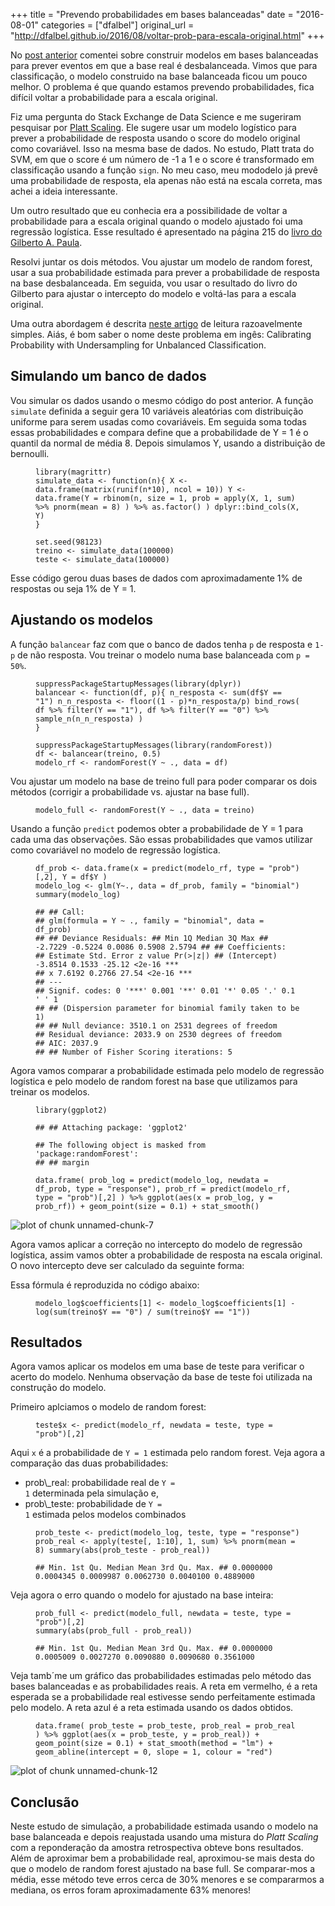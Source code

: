 +++
title = "Prevendo probabilidades em bases balanceadas"
date = "2016-08-01"
categories = ["dfalbel"]
original_url = "http://dfalbel.github.io/2016/08/voltar-prob-para-escala-original.html"
+++

<article class="post-content">
<p>
No
<a href="http://dfalbel.github.io/2016/07/random-forest-balancear-ou-nao.html">post
anterior</a> comentei sobre construir modelos em bases balanceadas para
prever eventos em que a base real é desbalanceada. Vimos que para
classificação, o modelo construido na base balanceada ficou um pouco
melhor. O problema é que quando estamos prevendo probabilidades, fica
difícil voltar a probabilidade para a escala original.
</p>
<p>
Fiz uma pergunta do Stack Exchange de Data Science e me sugeriram
pesquisar por
<a href="https://en.wikipedia.org/wiki/Platt_scaling">Platt Scaling</a>.
Ele sugere usar um modelo logístico para prever a probabilidade de
resposta usando o score do modelo original como covariável. Isso na
mesma base de dados. No estudo, Platt trata do SVM, em que o score é um
número de -1 a 1 e o score é transformado em classificação usando a
função <code class="highlighter-rouge">sign</code>. No meu caso, meu
mododelo já prevê uma probabilidade de resposta, ela apenas não está na
escala correta, mas achei a ideia interessante.
</p>
<p>
Um outro resultado que eu conhecia era a possibilidade de voltar a
probabilidade para a escala original quando o modelo ajustado foi uma
regressão logística. Esse resultado é apresentado na página 215 do
<a href="https://www.ime.usp.br/~giapaula/texto_2013.pdf">livro do
Gilberto A. Paula</a>.
</p>
<p>
Resolvi juntar os dois métodos. Vou ajustar um modelo de random forest,
usar a sua probabilidade estimada para prever a probabilidade de
resposta na base desbalanceada. Em seguida, vou usar o resultado do
livro do Gilberto para ajustar o intercepto do modelo e voltá-las para a
escala original.
</p>
<p>
Uma outra abordagem é descrita
<a href="https://www.researchgate.net/publication/283349138_Calibrating_Probability_with_Undersampling_for_Unbalanced_Classification">neste
artigo</a> de leitura razoavelmente simples. Aiás, é bom saber o nome
deste problema em ingês: Calibrating Probability with Undersampling for
Unbalanced Classification.
</p>
<h2 id="simulando-um-banco-de-dados">
Simulando um banco de dados
</h2>
<p>
Vou simular os dados usando o mesmo código do post anterior. A função
<code class="highlighter-rouge">simulate</code> definida a seguir gera
10 variáveis aleatórias com distribuição uniforme para serem usadas como
covariáveis. Em seguida soma todas essas probabilidades e compara define
que a probabilidade de Y = 1 é o quantil da normal de média 8. Depois
simulamos Y, usando a distribuição de bernoulli.
</p>
<figure class="highlight">
<pre><code class="language-r"><span class="n">library</span><span class="p">(</span><span class="n">magrittr</span><span class="p">)</span><span class="w">
</span><span class="n">simulate_data</span><span class="w"> </span><span class="o">&lt;-</span><span class="w"> </span><span class="k">function</span><span class="p">(</span><span class="n">n</span><span class="p">){</span><span class="w"> </span><span class="n">X</span><span class="w"> </span><span class="o">&lt;-</span><span class="w"> </span><span class="n">data.frame</span><span class="p">(</span><span class="n">matrix</span><span class="p">(</span><span class="n">runif</span><span class="p">(</span><span class="n">n</span><span class="o">*</span><span class="m">10</span><span class="p">),</span><span class="w"> </span><span class="n">ncol</span><span class="w"> </span><span class="o">=</span><span class="w"> </span><span class="m">10</span><span class="p">))</span><span class="w"> </span><span class="n">Y</span><span class="w"> </span><span class="o">&lt;-</span><span class="w"> </span><span class="n">data.frame</span><span class="p">(</span><span class="n">Y</span><span class="w"> </span><span class="o">=</span><span class="w"> </span><span class="n">rbinom</span><span class="p">(</span><span class="n">n</span><span class="p">,</span><span class="w"> </span><span class="n">size</span><span class="w"> </span><span class="o">=</span><span class="w"> </span><span class="m">1</span><span class="p">,</span><span class="w"> </span><span class="n">prob</span><span class="w"> </span><span class="o">=</span><span class="w"> </span><span class="n">apply</span><span class="p">(</span><span class="n">X</span><span class="p">,</span><span class="w"> </span><span class="m">1</span><span class="p">,</span><span class="w"> </span><span class="n">sum</span><span class="p">)</span><span class="w"> </span><span class="o">%&gt;%</span><span class="w"> </span><span class="n">pnorm</span><span class="p">(</span><span class="n">mean</span><span class="w"> </span><span class="o">=</span><span class="w"> </span><span class="m">8</span><span class="p">)</span><span class="w"> </span><span class="p">)</span><span class="w"> </span><span class="o">%&gt;%</span><span class="w"> </span><span class="n">as.factor</span><span class="p">()</span><span class="w"> </span><span class="p">)</span><span class="w"> </span><span class="n">dplyr</span><span class="o">::</span><span class="n">bind_cols</span><span class="p">(</span><span class="n">X</span><span class="p">,</span><span class="w"> </span><span class="n">Y</span><span class="p">)</span><span class="w">
</span><span class="p">}</span></code></pre>
</figure>
<figure class="highlight">
<pre><code class="language-r"><span class="n">set.seed</span><span class="p">(</span><span class="m">98123</span><span class="p">)</span><span class="w">
</span><span class="n">treino</span><span class="w"> </span><span class="o">&lt;-</span><span class="w"> </span><span class="n">simulate_data</span><span class="p">(</span><span class="m">100000</span><span class="p">)</span><span class="w">
</span><span class="n">teste</span><span class="w"> </span><span class="o">&lt;-</span><span class="w"> </span><span class="n">simulate_data</span><span class="p">(</span><span class="m">100000</span><span class="p">)</span></code></pre>
</figure>
<p>
Esse código gerou duas bases de dados com aproximadamente 1% de
respostas ou seja 1% de Y = 1.
</p>
<h2 id="ajustando-os-modelos">
Ajustando os modelos
</h2>
<p>
A função <code class="highlighter-rouge">balancear</code> faz com que o
banco de dados tenha <code class="highlighter-rouge">p</code> de
resposta e <code class="highlighter-rouge">1-p</code> de não resposta.
Vou treinar o modelo numa base balanceada com
<code class="highlighter-rouge">p = 50%</code>.
</p>
<figure class="highlight">
<pre><code class="language-r"><span class="n">suppressPackageStartupMessages</span><span class="p">(</span><span class="n">library</span><span class="p">(</span><span class="n">dplyr</span><span class="p">))</span><span class="w">
</span><span class="n">balancear</span><span class="w"> </span><span class="o">&lt;-</span><span class="w"> </span><span class="k">function</span><span class="p">(</span><span class="n">df</span><span class="p">,</span><span class="w"> </span><span class="n">p</span><span class="p">){</span><span class="w"> </span><span class="n">n_resposta</span><span class="w"> </span><span class="o">&lt;-</span><span class="w"> </span><span class="nf">sum</span><span class="p">(</span><span class="n">df</span><span class="o">$</span><span class="n">Y</span><span class="w"> </span><span class="o">==</span><span class="w"> </span><span class="s2">&quot;1&quot;</span><span class="p">)</span><span class="w"> </span><span class="n">n_n_resposta</span><span class="w"> </span><span class="o">&lt;-</span><span class="w"> </span><span class="nf">floor</span><span class="p">((</span><span class="m">1</span><span class="w"> </span><span class="o">-</span><span class="w"> </span><span class="n">p</span><span class="p">)</span><span class="o">*</span><span class="n">n_resposta</span><span class="o">/</span><span class="n">p</span><span class="p">)</span><span class="w"> </span><span class="n">bind_rows</span><span class="p">(</span><span class="w"> </span><span class="n">df</span><span class="w"> </span><span class="o">%&gt;%</span><span class="w"> </span><span class="n">filter</span><span class="p">(</span><span class="n">Y</span><span class="w"> </span><span class="o">==</span><span class="w"> </span><span class="s2">&quot;1&quot;</span><span class="p">),</span><span class="w"> </span><span class="n">df</span><span class="w"> </span><span class="o">%&gt;%</span><span class="w"> </span><span class="n">filter</span><span class="p">(</span><span class="n">Y</span><span class="w"> </span><span class="o">==</span><span class="w"> </span><span class="s2">&quot;0&quot;</span><span class="p">)</span><span class="w"> </span><span class="o">%&gt;%</span><span class="w"> </span><span class="n">sample_n</span><span class="p">(</span><span class="n">n_n_resposta</span><span class="p">)</span><span class="w"> </span><span class="p">)</span><span class="w">
</span><span class="p">}</span></code></pre>
</figure>
<figure class="highlight">
<pre><code class="language-r"><span class="n">suppressPackageStartupMessages</span><span class="p">(</span><span class="n">library</span><span class="p">(</span><span class="n">randomForest</span><span class="p">))</span><span class="w">
</span><span class="n">df</span><span class="w"> </span><span class="o">&lt;-</span><span class="w"> </span><span class="n">balancear</span><span class="p">(</span><span class="n">treino</span><span class="p">,</span><span class="w"> </span><span class="m">0.5</span><span class="p">)</span><span class="w">
</span><span class="n">modelo_rf</span><span class="w"> </span><span class="o">&lt;-</span><span class="w"> </span><span class="n">randomForest</span><span class="p">(</span><span class="n">Y</span><span class="w"> </span><span class="o">~</span><span class="w"> </span><span class="n">.</span><span class="p">,</span><span class="w"> </span><span class="n">data</span><span class="w"> </span><span class="o">=</span><span class="w"> </span><span class="n">df</span><span class="p">)</span></code></pre>
</figure>
<p>
Vou ajustar um modelo na base de treino full para poder comparar os dois
métodos (corrigir a probabilidade vs. ajustar na base full).
</p>
<figure class="highlight">
<pre><code class="language-r"><span class="n">modelo_full</span><span class="w"> </span><span class="o">&lt;-</span><span class="w"> </span><span class="n">randomForest</span><span class="p">(</span><span class="n">Y</span><span class="w"> </span><span class="o">~</span><span class="w"> </span><span class="n">.</span><span class="p">,</span><span class="w"> </span><span class="n">data</span><span class="w"> </span><span class="o">=</span><span class="w"> </span><span class="n">treino</span><span class="p">)</span></code></pre>
</figure>
<p>
Usando a função <code class="highlighter-rouge">predict</code> podemos
obter a probabilidade de Y = 1 para cada uma das observações. São essas
probabilidades que vamos utilizar como covariável no modelo de regressão
logística.
</p>
<figure class="highlight">
<pre><code class="language-r"><span class="n">df_prob</span><span class="w"> </span><span class="o">&lt;-</span><span class="w"> </span><span class="n">data.frame</span><span class="p">(</span><span class="n">x</span><span class="w"> </span><span class="o">=</span><span class="w"> </span><span class="n">predict</span><span class="p">(</span><span class="n">modelo_rf</span><span class="p">,</span><span class="w"> </span><span class="n">type</span><span class="w"> </span><span class="o">=</span><span class="w"> </span><span class="s2">&quot;prob&quot;</span><span class="p">)[,</span><span class="m">2</span><span class="p">],</span><span class="w"> </span><span class="n">Y</span><span class="w"> </span><span class="o">=</span><span class="w"> </span><span class="n">df</span><span class="o">$</span><span class="n">Y</span><span class="w"> </span><span class="p">)</span><span class="w">
</span><span class="n">modelo_log</span><span class="w"> </span><span class="o">&lt;-</span><span class="w"> </span><span class="n">glm</span><span class="p">(</span><span class="n">Y</span><span class="o">~</span><span class="n">.</span><span class="p">,</span><span class="w"> </span><span class="n">data</span><span class="w"> </span><span class="o">=</span><span class="w"> </span><span class="n">df_prob</span><span class="p">,</span><span class="w"> </span><span class="n">family</span><span class="w"> </span><span class="o">=</span><span class="w"> </span><span class="s2">&quot;binomial&quot;</span><span class="p">)</span><span class="w">
</span><span class="n">summary</span><span class="p">(</span><span class="n">modelo_log</span><span class="p">)</span></code></pre>
</figure>
<figure class="highlight">
<pre><code class="language-text">## ## Call:
## glm(formula = Y ~ ., family = &quot;binomial&quot;, data = df_prob)
## ## Deviance Residuals: ## Min 1Q Median 3Q Max ## -2.7229 -0.5224 0.0086 0.5908 2.5794 ## ## Coefficients:
## Estimate Std. Error z value Pr(&gt;|z|) ## (Intercept) -3.8514 0.1533 -25.12 &lt;2e-16 ***
## x 7.6192 0.2766 27.54 &lt;2e-16 ***
## ---
## Signif. codes: 0 &apos;***&apos; 0.001 &apos;**&apos; 0.01 &apos;*&apos; 0.05 &apos;.&apos; 0.1 &apos; &apos; 1
## ## (Dispersion parameter for binomial family taken to be 1)
## ## Null deviance: 3510.1 on 2531 degrees of freedom
## Residual deviance: 2033.9 on 2530 degrees of freedom
## AIC: 2037.9
## ## Number of Fisher Scoring iterations: 5</code></pre>
</figure>
<p>
Agora vamos comparar a probabilidade estimada pelo modelo de regressão
logística e pelo modelo de random forest na base que utilizamos para
treinar os modelos.
</p>
<figure class="highlight">
<pre><code class="language-r"><span class="n">library</span><span class="p">(</span><span class="n">ggplot2</span><span class="p">)</span></code></pre>
</figure>
<figure class="highlight">
<pre><code class="language-text">## ## Attaching package: &apos;ggplot2&apos;</code></pre>
</figure>
<figure class="highlight">
<pre><code class="language-text">## The following object is masked from &apos;package:randomForest&apos;:
## ## margin</code></pre>
</figure>
<figure class="highlight">
<pre><code class="language-r"><span class="n">data.frame</span><span class="p">(</span><span class="w"> </span><span class="n">prob_log</span><span class="w"> </span><span class="o">=</span><span class="w"> </span><span class="n">predict</span><span class="p">(</span><span class="n">modelo_log</span><span class="p">,</span><span class="w"> </span><span class="n">newdata</span><span class="w"> </span><span class="o">=</span><span class="w"> </span><span class="n">df_prob</span><span class="p">,</span><span class="w"> </span><span class="n">type</span><span class="w"> </span><span class="o">=</span><span class="w"> </span><span class="s2">&quot;response&quot;</span><span class="p">),</span><span class="w"> </span><span class="n">prob_rf</span><span class="w"> </span><span class="o">=</span><span class="w"> </span><span class="n">predict</span><span class="p">(</span><span class="n">modelo_rf</span><span class="p">,</span><span class="w"> </span><span class="n">type</span><span class="w"> </span><span class="o">=</span><span class="w"> </span><span class="s2">&quot;prob&quot;</span><span class="p">)[,</span><span class="m">2</span><span class="p">]</span><span class="w"> </span><span class="p">)</span><span class="w"> </span><span class="o">%&gt;%</span><span class="w"> </span><span class="n">ggplot</span><span class="p">(</span><span class="n">aes</span><span class="p">(</span><span class="n">x</span><span class="w"> </span><span class="o">=</span><span class="w"> </span><span class="n">prob_log</span><span class="p">,</span><span class="w"> </span><span class="n">y</span><span class="w"> </span><span class="o">=</span><span class="w"> </span><span class="n">prob_rf</span><span class="p">))</span><span class="w"> </span><span class="o">+</span><span class="w"> </span><span class="n">geom_point</span><span class="p">(</span><span class="n">size</span><span class="w"> </span><span class="o">=</span><span class="w"> </span><span class="m">0.1</span><span class="p">)</span><span class="w"> </span><span class="o">+</span><span class="w"> </span><span class="n">stat_smooth</span><span class="p">()</span></code></pre>
</figure>
<p>
<img src="http://dfalbel.github.io/images/2016-08-01-voltar-prob-para-escala-original/unnamed-chunk-7-1.png" alt="plot of chunk unnamed-chunk-7">
</p>
<p>
Agora vamos aplicar a correção no intercepto do modelo de regressão
logística, assim vamos obter a probabilidade de resposta na escala
original. O novo intercepto deve ser calculado da seguinte forma:
</p>
<p>
Essa fórmula é reproduzida no código abaixo:
</p>
<figure class="highlight">
<pre><code class="language-r"><span class="n">modelo_log</span><span class="o">$</span><span class="n">coefficients</span><span class="p">[</span><span class="m">1</span><span class="p">]</span><span class="w"> </span><span class="o">&lt;-</span><span class="w"> </span><span class="n">modelo_log</span><span class="o">$</span><span class="n">coefficients</span><span class="p">[</span><span class="m">1</span><span class="p">]</span><span class="w"> </span><span class="o">-</span><span class="w"> </span><span class="nf">log</span><span class="p">(</span><span class="nf">sum</span><span class="p">(</span><span class="n">treino</span><span class="o">$</span><span class="n">Y</span><span class="w"> </span><span class="o">==</span><span class="w"> </span><span class="s2">&quot;0&quot;</span><span class="p">)</span><span class="w"> </span><span class="o">/</span><span class="w"> </span><span class="nf">sum</span><span class="p">(</span><span class="n">treino</span><span class="o">$</span><span class="n">Y</span><span class="w"> </span><span class="o">==</span><span class="w"> </span><span class="s2">&quot;1&quot;</span><span class="p">))</span></code></pre>
</figure>
<h2 id="resultados">
Resultados
</h2>
<p>
Agora vamos aplicar os modelos em uma base de teste para verificar o
acerto do modelo. Nenhuma observação da base de teste foi utilizada na
construção do modelo.
</p>
<p>
Primeiro aplciamos o modelo de random forest:
</p>
<figure class="highlight">
<pre><code class="language-r"><span class="n">teste</span><span class="o">$</span><span class="n">x</span><span class="w"> </span><span class="o">&lt;-</span><span class="w"> </span><span class="n">predict</span><span class="p">(</span><span class="n">modelo_rf</span><span class="p">,</span><span class="w"> </span><span class="n">newdata</span><span class="w"> </span><span class="o">=</span><span class="w"> </span><span class="n">teste</span><span class="p">,</span><span class="w"> </span><span class="n">type</span><span class="w"> </span><span class="o">=</span><span class="w"> </span><span class="s2">&quot;prob&quot;</span><span class="p">)[,</span><span class="m">2</span><span class="p">]</span></code></pre>
</figure>
<p>
Aqui <code class="highlighter-rouge">x</code> é a probabilidade de
<code class="highlighter-rouge">Y = 1</code> estimada pelo random
forest. Veja agora a comparação das duas probabilidades:
</p>
<ul>
<li>
prob\_real: probabilidade real de <code class="highlighter-rouge">Y =
1</code> determinada pela simulação e,
</li>
<li>
prob\_teste: probabilidade de <code class="highlighter-rouge">Y =
1</code> estimada pelos modelos combinados
</li>
</ul>
<figure class="highlight">
<pre><code class="language-r"><span class="n">prob_teste</span><span class="w"> </span><span class="o">&lt;-</span><span class="w"> </span><span class="n">predict</span><span class="p">(</span><span class="n">modelo_log</span><span class="p">,</span><span class="w"> </span><span class="n">teste</span><span class="p">,</span><span class="w"> </span><span class="n">type</span><span class="w"> </span><span class="o">=</span><span class="w"> </span><span class="s2">&quot;response&quot;</span><span class="p">)</span><span class="w">
</span><span class="n">prob_real</span><span class="w"> </span><span class="o">&lt;-</span><span class="w"> </span><span class="n">apply</span><span class="p">(</span><span class="n">teste</span><span class="p">[,</span><span class="w"> </span><span class="m">1</span><span class="o">:</span><span class="m">10</span><span class="p">],</span><span class="w"> </span><span class="m">1</span><span class="p">,</span><span class="w"> </span><span class="n">sum</span><span class="p">)</span><span class="w"> </span><span class="o">%&gt;%</span><span class="w"> </span><span class="n">pnorm</span><span class="p">(</span><span class="n">mean</span><span class="w"> </span><span class="o">=</span><span class="w"> </span><span class="m">8</span><span class="p">)</span><span class="w"> </span><span class="n">summary</span><span class="p">(</span><span class="nf">abs</span><span class="p">(</span><span class="n">prob_teste</span><span class="w"> </span><span class="o">-</span><span class="w"> </span><span class="n">prob_real</span><span class="p">))</span></code></pre>
</figure>
<figure class="highlight">
<pre><code class="language-text">## Min. 1st Qu. Median Mean 3rd Qu. Max. ## 0.0000000 0.0004345 0.0009987 0.0062730 0.0040100 0.4889000</code></pre>
</figure>
<p>
Veja agora o erro quando o modelo for ajustado na base inteira:
</p>
<figure class="highlight">
<pre><code class="language-r"><span class="n">prob_full</span><span class="w"> </span><span class="o">&lt;-</span><span class="w"> </span><span class="n">predict</span><span class="p">(</span><span class="n">modelo_full</span><span class="p">,</span><span class="w"> </span><span class="n">newdata</span><span class="w"> </span><span class="o">=</span><span class="w"> </span><span class="n">teste</span><span class="p">,</span><span class="w"> </span><span class="n">type</span><span class="w"> </span><span class="o">=</span><span class="w"> </span><span class="s2">&quot;prob&quot;</span><span class="p">)[,</span><span class="m">2</span><span class="p">]</span><span class="w">
</span><span class="n">summary</span><span class="p">(</span><span class="nf">abs</span><span class="p">(</span><span class="n">prob_full</span><span class="w"> </span><span class="o">-</span><span class="w"> </span><span class="n">prob_real</span><span class="p">))</span></code></pre>
</figure>
<figure class="highlight">
<pre><code class="language-text">## Min. 1st Qu. Median Mean 3rd Qu. Max. ## 0.0000000 0.0005009 0.0027270 0.0090880 0.0090680 0.3561000 </code></pre>
</figure>
<p>
Veja tamb´me um gráfico das probabilidades estimadas pelo método das
bases balanceadas e as probabilidades reais. A reta em vermelho, é a
reta esperada se a probabilidade real estivesse sendo perfeitamente
estimada pelo modelo. A reta azul é a reta estimada usando os dados
obtidos.
</p>
<figure class="highlight">
<pre><code class="language-r"><span class="n">data.frame</span><span class="p">(</span><span class="w"> </span><span class="n">prob_teste</span><span class="w"> </span><span class="o">=</span><span class="w"> </span><span class="n">prob_teste</span><span class="p">,</span><span class="w"> </span><span class="n">prob_real</span><span class="w"> </span><span class="o">=</span><span class="w"> </span><span class="n">prob_real</span><span class="w"> </span><span class="p">)</span><span class="w"> </span><span class="o">%&gt;%</span><span class="w"> </span><span class="n">ggplot</span><span class="p">(</span><span class="n">aes</span><span class="p">(</span><span class="n">x</span><span class="w"> </span><span class="o">=</span><span class="w"> </span><span class="n">prob_teste</span><span class="p">,</span><span class="w"> </span><span class="n">y</span><span class="w"> </span><span class="o">=</span><span class="w"> </span><span class="n">prob_real</span><span class="p">))</span><span class="w"> </span><span class="o">+</span><span class="w"> </span><span class="n">geom_point</span><span class="p">(</span><span class="n">size</span><span class="w"> </span><span class="o">=</span><span class="w"> </span><span class="m">0.1</span><span class="p">)</span><span class="w"> </span><span class="o">+</span><span class="w"> </span><span class="n">stat_smooth</span><span class="p">(</span><span class="n">method</span><span class="w"> </span><span class="o">=</span><span class="w"> </span><span class="s2">&quot;lm&quot;</span><span class="p">)</span><span class="w"> </span><span class="o">+</span><span class="w"> </span><span class="n">geom_abline</span><span class="p">(</span><span class="n">intercept</span><span class="w"> </span><span class="o">=</span><span class="w"> </span><span class="m">0</span><span class="p">,</span><span class="w"> </span><span class="n">slope</span><span class="w"> </span><span class="o">=</span><span class="w"> </span><span class="m">1</span><span class="p">,</span><span class="w"> </span><span class="n">colour</span><span class="w"> </span><span class="o">=</span><span class="w"> </span><span class="s2">&quot;red&quot;</span><span class="p">)</span></code></pre>
</figure>
<p>
<img src="http://dfalbel.github.io/images/2016-08-01-voltar-prob-para-escala-original/unnamed-chunk-12-1.png" alt="plot of chunk unnamed-chunk-12">
</p>
<h2 id="concluso">
Conclusão
</h2>
<p>
Neste estudo de simulação, a probabilidade estimada usando o modelo na
base balanceada e depois reajustada usando uma mistura do <em>Platt
Scaling</em> com a reponderação da amostra retrospectiva obteve bons
resultados. Além de aproximar bem a probabilidade real, aproximou-se
mais desta do que o modelo de random forest ajustado na base full. Se
comparar-mos a média, esse método teve erros cerca de 30% menores e se
compararmos a mediana, os erros foram aproximadamente 63% menores!
</p>
</article>

